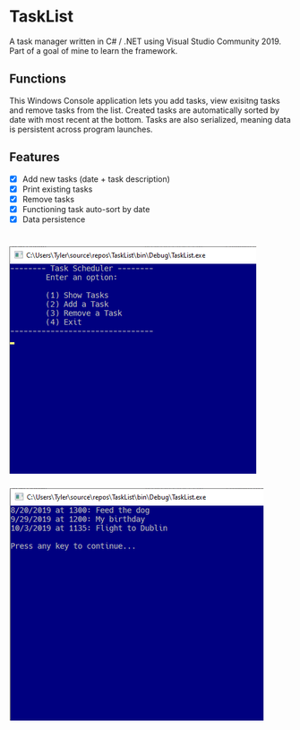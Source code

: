 # TaskList
A task manager written in C# / .NET using Visual Studio Community 2019. Part of a goal of mine to learn the framework.

## Functions
This Windows Console application lets you add tasks, view exisitng tasks and remove tasks from the list. Created tasks are automatically
sorted by date with most recent at the bottom. Tasks are also serialized, meaning data is persistent across program launches.

## Features
* [x] Add new tasks (date + task description)
* [x] Print existing tasks
* [x] Remove tasks
* [x] Functioning task auto-sort by date
* [x] Data persistence 

![Main Menu](https://github.com/thatzenbuhler/TaskList/blob/master/screen2.png)
====
![Listing Tasks](https://github.com/thatzenbuhler/TaskList/blob/master/screen1.png)
